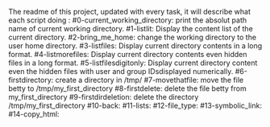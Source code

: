 The readme of this project, updated with every task, it will describe what each script doing :
#0-current_working_directory: print the absolut path name of current working directory.
#1-listlit: Display the content list of the current directory.
#2-bring_me_home: change the working directory to the user home directory.
#3-listfiles: Display current directory contents in a long format.
#4-listmorefiles: Display current directory contents even hidden files in a long format.
#5-listfilesdigitonly: Display current directory content even the hidden files with user and group IDsdisplayed numerically. 
#6-firstdirectory: create a directory in /tmp/ 
#7-movethatfile: move the file betty  to /tmp/my_first_directory
#8-firstdelete: delete the file betty from my_first_directory
#9-firstdirdeletion: delete the directory /tmp/my_first_directory
#10-back:
#11-lists:
#12-file_type:
#13-symbolic_link:
#14-copy_html:
